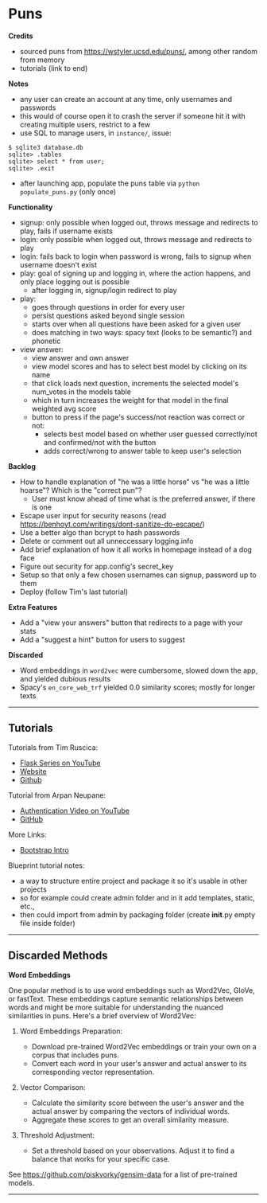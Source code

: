 # Puns

__Credits__
- sourced puns from https://wstyler.ucsd.edu/puns/, among other random from memory
- tutorials (link to end)

__Notes__
- any user can create an account at any time, only usernames and passwords
- this would of course open it to crash the server if someone hit it with creating multiple users, restrict to a few
- use SQL to manage users, in `instance/`, issue:
```
$ sqlite3 database.db
sqlite> .tables
sqlite> select * from user;
sqlite> .exit
```
- after launching app, populate the puns table via `python populate_puns.py` (only once)

__Functionality__
- signup: only possible when logged out, throws message and redirects to play, fails if username exists
- login: only possible when logged out, throws message and redirects to play
- login: fails back to login when password is wrong, fails to signup when username doesn't exist
- play: goal of signing up and logging in, where the action happens, and only place logging out is possible
  + after logging in, signup/login redirect to play
- play:
  + goes through questions in order for every user
  + persist questions asked beyond single session
  + starts over when all questions have been asked for a given user
  + does matching in two ways: spacy text (looks to be semantic?) and phonetic
- view answer:
  + view answer and own answer
  + view model scores and has to select best model by clicking on its name
  + that click loads next question, increments the selected model's num_votes in the models table
  + which in turn increases the weight for that model in the final weighted avg score
  + button to press if the page's success/not reaction was correct or not:
    + selects best model based on whether user guessed correctly/not and confirmed/not with the button
    + adds correct/wrong to answer table to keep user's selection

__Backlog__

- How to handle explanation of "he was a little horse" vs "he was a little hoarse"? Which is the "correct pun"?
  + User must know ahead of time what is the preferred answer, if there is one
- Escape user input for security reasons (read https://benhoyt.com/writings/dont-sanitize-do-escape/)
- Use a better algo than bcrypt to hash passwords
- Delete or comment out all unneccessary logging.info
- Add brief explanation of how it all works in homepage instead of a dog face
- Figure out security for app.config's secret_key
- Setup so that only a few chosen usernames can signup, password up to them
- Deploy (follow Tim's last tutorial)

__Extra Features__
- Add a "view your answers" button that redirects to a page with your stats
- Add a "suggest a hint" button for users to suggest

__Discarded__
- Word embeddings in `word2vec` were cumbersome, slowed down the app, and yielded dubious results
- Spacy's `en_core_web_trf` yielded 0.0 similarity scores; mostly for longer texts

---

## Tutorials

Tutorials from Tim Ruscica: 
- [Flask Series on YouTube](https://www.youtube.com/@TechWithTim)
- [Website](https://www.techwithtim.net)
- [Github](https://github.com/techwithtim)

Tutorial from Arpan Neupane:
- [Authentication Video on YouTube](https://www.youtube.com/watch?v=71EU8gnZqZQ)
- [GitHub](https://github.com/arpanneupane19/Python-Flask-Authentication-Tutorial/blob/main/app.py)

More Links:
- [Bootstrap Intro](https://getbootstrap.com/docs/5.3/getting-started/introduction/)

Blueprint tutorial notes:
- a way to structure entire project and package it so it's usable in other projects
- so for example could create admin folder and in it add templates, static, etc.,
- then could import from admin by packaging folder (create __init__.py empty file inside folder)

---

## Discarded Methods

__Word Embeddings__

One popular method is to use word embeddings such as Word2Vec, GloVe, or fastText. These embeddings capture semantic relationships between words and might be more suitable for understanding the nuanced similarities in puns. Here's a brief overview of Word2Vec:

1. Word Embeddings Preparation:
    - Download pre-trained Word2Vec embeddings or train your own on a corpus that includes puns.
    - Convert each word in your user's answer and actual answer to its corresponding vector representation.

2. Vector Comparison:
    - Calculate the similarity score between the user's answer and the actual answer by comparing the vectors of individual words.
    - Aggregate these scores to get an overall similarity measure.

3. Threshold Adjustment:
    - Set a threshold based on your observations. Adjust it to find a balance that works for your specific case.

See https://github.com/piskvorky/gensim-data for a list of pre-trained models.

---